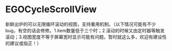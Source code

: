 # EGOCycleScrollView
新鲜出炉的可以无限循环滚动的视图，支持重用机制。（以下情况可能有不少bug，有空的话会修修。1.item数量低于三个时；2.滚动的时候又由定时器等触发滚动；3.视图宽度不等于屏幕宽时显示可能有问题。暂时就这么多，欢迎有建设性的建议或指正！）

